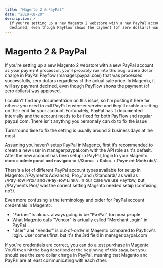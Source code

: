 ```yaml
---
title: "Magento 2 & PayPal"
date: "2019-08-20"
description: >
  If you're setting up a new Magento 2 webstore with a new PayPal account as your payment processor, you'll probably run into this bug: a zero dollar charge in PayPal Payflow (manager.paypal.com) that was processed successfully, zero dollars regardless of the actual sale price. In Magento, it will say payment 
  declined, even though PayFlow shows the payment (of zero dollars) was approved.
---
```


# Magento 2 & PayPal
If you're setting up a new Magento 2 webstore with a new PayPal account as your payment processor, you'll probably run into this bug: a zero dollar charge in PayPal Payflow (manager.paypal.com) that was processed successfully, zero dollars regardless of the actual sale price. In Magento, it will say payment declined, even though PayFlow shows the payment (of zero dollars) was approved.

I couldn't find any documentation on this issue, so I'm posting it here for others: you need to call PayPal customer service and they'll enable a setting on their end for your account. Fortunately, PayPal has it documented internally and the account needs to be fixed for both PayFlow and regular paypal.com. There isn't anything you personally can do to fix the issue.

Turnaround time to fix the setting is usually around 3 business days at the most.

Assuming you haven't setup PayPal in Magento, first it's recommended to create a new user in manager.paypal.com with the API role as it's default. After the new account has been setup in PayPal, login to your Magento store's admin panel and navigate to //Stores &rarr; Sales &rarr; Payment Methods//.

There's a lot of different PayPal account types available for setup in Magento: //Payments Advanced, Pro,// and //Standard// as well as //PayFlow Pro// and //PayFlow Link//. In our case we use Payflow, but //Payments Pro// was the correct setting Magento needed setup (confusing, no?).

Even more confusing is the terminology and order for PayPal account credentials in Magento:

  * "Partner" is almost always going to be "PayPal" for most people
  * What Magento calls "Vendor" is actually called "Merchant Login" in PayPal
  * "User" and "Vendor" is out-of-order in Magento compared to Payflow's login. User comes first, but it's the 3rd field in manager.paypal.com

If you're credentials are correct, you can do a test purchase in Magento. You'll then hit the bug described at the beginning of this saga, but you should see the zero dollar charge in PayPal, meaning that Magento and PayPal are at least communicating with each other. 
